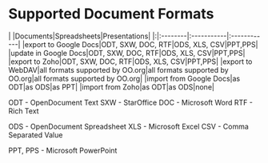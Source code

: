 # Supported Document Formats #


| |Documents|Spreadsheets|Presentations|
|:|:--------|:-----------|:------------|
|export to Google Docs|ODT, SXW, DOC, RTF|ODS, XLS, CSV|PPT,PPS|
|update in Google Docs|ODT, SXW, DOC, RTF|ODS, XLS, CSV|PPT,PPS|
|export to Zoho|ODT, SXW, DOC, RTF|ODS, XLS, CSV|PPT,PPS|
|export to WebDAV|all formats supported by OO.org|all formats supported by OO.org|all formats supported by OO.org|
|import from Google Docs|as ODT|as ODS|as PPT|
|import from Zoho|as ODT|as ODS|none|

ODT - OpenDocument Text
SXW - StarOffice
DOC - Microsoft Word
RTF - Rich Text

ODS - OpenDocument Spreadsheet
XLS - Microsoft Excel
CSV - Comma Separated Value

PPT, PPS - Microsoft PowerPoint